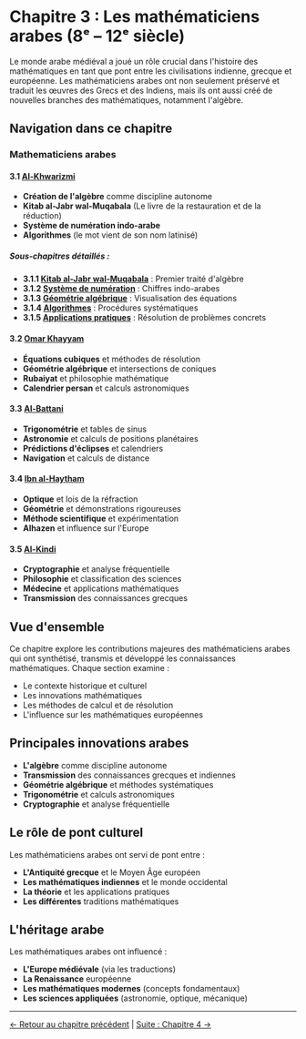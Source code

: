 # Chapitre 3 : Les mathématiciens arabes (8ᵉ – 12ᵉ siècle)

Le monde arabe médiéval a joué un rôle crucial dans l'histoire des mathématiques en tant que pont entre les civilisations indienne, grecque et européenne. Les mathématiciens arabes ont non seulement préservé et traduit les œuvres des Grecs et des Indiens, mais ils ont aussi créé de nouvelles branches des mathématiques, notamment l'algèbre.

## Navigation dans ce chapitre

### **Mathematiciens arabes**

#### **3.1 [Al-Khwarizmi](3.1_Al_Khwarizmi.md)**
- **Création de l'algèbre** comme discipline autonome
- **Kitab al-Jabr wal-Muqabala** (Le livre de la restauration et de la réduction)
- **Système de numération indo-arabe**
- **Algorithmes** (le mot vient de son nom latinisé)

##### **Sous-chapitres détaillés :**
- **3.1.1 [Kitab al-Jabr wal-Muqabala](3.1.1_Kitab_al_Jabr.md)** : Premier traité d'algèbre
- **3.1.2 [Système de numération](3.1.2_Systeme_Numeration.md)** : Chiffres indo-arabes
- **3.1.3 [Géométrie algébrique](3.1.3_Geometrie_Algebrique.md)** : Visualisation des équations
- **3.1.4 [Algorithmes](3.1.4_Algorithmes.md)** : Procédures systématiques
- **3.1.5 [Applications pratiques](3.1.5_Applications.md)** : Résolution de problèmes concrets

#### **3.2 [Omar Khayyam](3.2_Omar_Khayyam.md)**
- **Équations cubiques** et méthodes de résolution
- **Géométrie algébrique** et intersections de coniques
- **Rubaiyat** et philosophie mathématique
- **Calendrier persan** et calculs astronomiques

#### **3.3 [Al-Battani](3.3_Al_Battani.md)**
- **Trigonométrie** et tables de sinus
- **Astronomie** et calculs de positions planétaires
- **Prédictions d'éclipses** et calendriers
- **Navigation** et calculs de distance

#### **3.4 [Ibn al-Haytham](3.4_Ibn_al_Haytham.md)**
- **Optique** et lois de la réfraction
- **Géométrie** et démonstrations rigoureuses
- **Méthode scientifique** et expérimentation
- **Alhazen** et influence sur l'Europe

#### **3.5 [Al-Kindi](3.5_Al_Kindi.md)**
- **Cryptographie** et analyse fréquentielle
- **Philosophie** et classification des sciences
- **Médecine** et applications mathématiques
- **Transmission** des connaissances grecques

## Vue d'ensemble

Ce chapitre explore les contributions majeures des mathématiciens arabes qui ont synthétisé, transmis et développé les connaissances mathématiques. Chaque section examine :

- Le contexte historique et culturel
- Les innovations mathématiques
- Les méthodes de calcul et de résolution
- L'influence sur les mathématiques européennes

## Principales innovations arabes

- **L'algèbre** comme discipline autonome
- **Transmission** des connaissances grecques et indiennes
- **Géométrie algébrique** et méthodes systématiques
- **Trigonométrie** et calculs astronomiques
- **Cryptographie** et analyse fréquentielle

## Le rôle de pont culturel

Les mathématiciens arabes ont servi de pont entre :
- **L'Antiquité grecque** et le Moyen Âge européen
- **Les mathématiques indiennes** et le monde occidental
- **La théorie** et les applications pratiques
- **Les différentes** traditions mathématiques

## L'héritage arabe

Les mathématiques arabes ont influencé :
- **L'Europe médiévale** (via les traductions)
- **La Renaissance** européenne
- **Les mathématiques modernes** (concepts fondamentaux)
- **Les sciences appliquées** (astronomie, optique, mécanique)

---

[← Retour au chapitre précédent](../02_Mathematiciens_indiens/README.md) | [Suite : Chapitre 4 →](../04_Mathematiciens_europeens/README.md)
